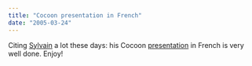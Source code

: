 ```yaml
---
title: "Cocoon presentation in French"
date: "2005-03-24"
---
```


Citing [Sylvain](http://www.anyware-tech.com/blogs/sylvain/) a lot these days: his Cocoon [presentation](http://apache.org/~sylvain/Presentation-Cocoon.pdf) in French is very well done. Enjoy!
